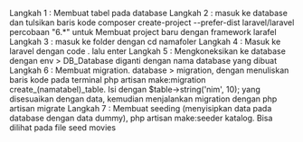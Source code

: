 Langkah 1 : Membuat tabel pada database
Langkah 2 : masuk ke database dan tulsikan baris kode composer create-project --prefer-dist laravel/laravel percobaan "6.*" untuk 
            Membuat project baru dengan framework larafel
Langkah 3 : masuk ke folder dengan cd namafoler
Langkah 4 : Masuk ke laravel dengan code . lalu enter
Langkah 5 : Mengkoneksikan ke database dengan env > DB_Database diganti dengan nama database yang dibuat
Langkah 6 : Membuat migration. database > migration, 
            dengan menuliskan baris kode pada terminal php artisan make:migration create_(namatabel)_table.
            Isi dengan $table->string('nim', 10); yang disesuaikan dengan data, kemudian menjalankan migration dengan php artisan migrate
Langkah 7 : Membuat seeding (menyisipkan data pada database dengan data dummy), 
            php artisan make:seeder katalog. Bisa dilihat pada file seed movies
            